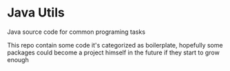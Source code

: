 # Java Utils
Java source code for common programing tasks  

This repo contain some code it's categorized as boilerplate, hopefully some packages could become a project himself in the future if they start to grow enough 

